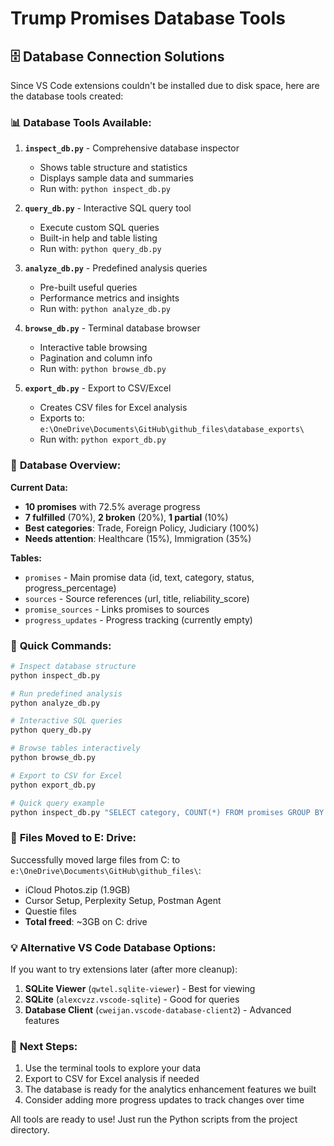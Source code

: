 # Trump Promises Database Tools

## 🗄️ Database Connection Solutions

Since VS Code extensions couldn't be installed due to disk space, here are the database tools created:

### 📊 **Database Tools Available:**

1. **`inspect_db.py`** - Comprehensive database inspector
   - Shows table structure and statistics
   - Displays sample data and summaries
   - Run with: `python inspect_db.py`

2. **`query_db.py`** - Interactive SQL query tool
   - Execute custom SQL queries
   - Built-in help and table listing
   - Run with: `python query_db.py`

3. **`analyze_db.py`** - Predefined analysis queries
   - Pre-built useful queries
   - Performance metrics and insights
   - Run with: `python analyze_db.py`

4. **`browse_db.py`** - Terminal database browser
   - Interactive table browsing
   - Pagination and column info
   - Run with: `python browse_db.py`

5. **`export_db.py`** - Export to CSV/Excel
   - Creates CSV files for Excel analysis
   - Exports to: `e:\OneDrive\Documents\GitHub\github_files\database_exports\`
   - Run with: `python export_db.py`

### 🎯 **Database Overview:**

**Current Data:**
- **10 promises** with 72.5% average progress
- **7 fulfilled** (70%), **2 broken** (20%), **1 partial** (10%)
- **Best categories**: Trade, Foreign Policy, Judiciary (100%)
- **Needs attention**: Healthcare (15%), Immigration (35%)

**Tables:**
- `promises` - Main promise data (id, text, category, status, progress_percentage)
- `sources` - Source references (url, title, reliability_score)
- `promise_sources` - Links promises to sources
- `progress_updates` - Progress tracking (currently empty)

### 🔧 **Quick Commands:**

```bash
# Inspect database structure
python inspect_db.py

# Run predefined analysis
python analyze_db.py

# Interactive SQL queries
python query_db.py

# Browse tables interactively
python browse_db.py

# Export to CSV for Excel
python export_db.py

# Quick query example
python inspect_db.py "SELECT category, COUNT(*) FROM promises GROUP BY category"
```

### 📁 **Files Moved to E: Drive:**

Successfully moved large files from C: to `e:\OneDrive\Documents\GitHub\github_files\`:
- iCloud Photos.zip (1.9GB)
- Cursor Setup, Perplexity Setup, Postman Agent
- Questie files
- **Total freed**: ~3GB on C: drive

### 💡 **Alternative VS Code Database Options:**

If you want to try extensions later (after more cleanup):
1. **SQLite Viewer** (`qwtel.sqlite-viewer`) - Best for viewing
2. **SQLite** (`alexcvzz.vscode-sqlite`) - Good for queries  
3. **Database Client** (`cweijan.vscode-database-client2`) - Advanced features

### 🎯 **Next Steps:**

1. Use the terminal tools to explore your data
2. Export to CSV for Excel analysis if needed
3. The database is ready for the analytics enhancement features we built
4. Consider adding more progress updates to track changes over time

All tools are ready to use! Just run the Python scripts from the project directory.
